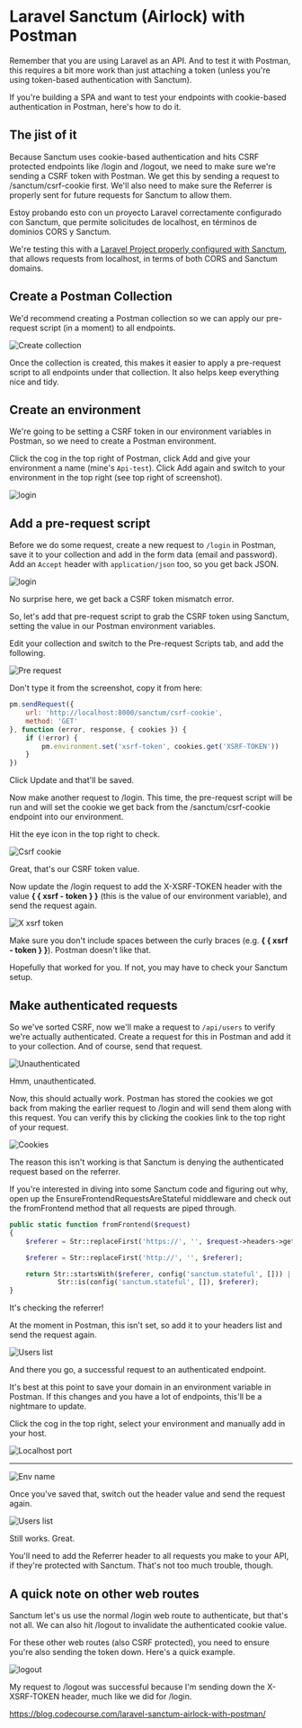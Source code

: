 # Laravel Sanctum (Airlock) with Postman

Remember that you are using Laravel as an API. And to test it with Postman, this requires a bit more work than just attaching a token (unless you're using token-based authentication with Sanctum).

If you're building a SPA and want to test your endpoints with cookie-based authentication in Postman, here's how to do it.

## The jist of it

Because Sanctum uses cookie-based authentication and hits CSRF protected endpoints like /login and /logout, we need to make sure we're sending a CSRF token with Postman. We get this by sending a request to /sanctum/csrf-cookie first. We'll also need to make sure the Referrer is properly sent for future requests for Sanctum to allow them.

Estoy probando esto con un proyecto Laravel correctamente configurado con Sanctum, que permite solicitudes de localhost, en términos de dominios CORS y Sanctum.

We're testing this with a [Laravel Project properly configured with Sanctum](../guide/setup-laravel-api.html#), that allows requests from localhost, in terms of both CORS and Sanctum domains.

## Create a Postman Collection

We'd recommend creating a Postman collection so we can apply our pre-request script (in a moment) to all endpoints.

![Create collection](./img/create-collection.jpg)

Once the collection is created, this makes it easier to apply a pre-request script to all endpoints under that collection. It also helps keep everything nice and tidy.

## Create an environment

We're going to be setting a CSRF token in our environment variables in Postman, so we need to create a Postman environment.

Click the cog in the top right of Postman, click Add and give your environment a name (mine's `Api-test`). Click Add again and switch to your environment in the top right (see top right of screenshot).

![login](./img/login.jpg)

## Add a pre-request script

Before we do some request, create a new request to `/login` in Postman, save it to your collection and add in the form data (email and password). Add an `Accept` header with `application/json` too, so you get back JSON.

![login](./img/surprise.jpg)

No surprise here, we get back a CSRF token mismatch error.

So, let's add that pre-request script to grab the CSRF token using Sanctum, setting the value in our Postman environment variables.

Edit your collection and switch to the Pre-request Scripts tab, and add the following.

![Pre request](./img/pre-request.jpg)

Don't type it from the screenshot, copy it from here:

```js
pm.sendRequest({
    url: 'http://localhost:8000/sanctum/csrf-cookie',
    method: 'GET'
}, function (error, response, { cookies }) {
    if (!error) {
        pm.environment.set('xsrf-token', cookies.get('XSRF-TOKEN'))
    }
})
```

Click Update and that'll be saved.

Now make another request to /login. This time, the pre-request script will be run and will set the cookie we get back from the /sanctum/csrf-cookie endpoint into our environment.

Hit the eye icon in the top right to check.

![Csrf cookie](./img/csrf-cookie.jpg)

Great, that's our CSRF token value.

Now update the /login request to add the X-XSRF-TOKEN header with the value __{ { xsrf - token } }__ (this is the value of our environment variable), and send the request again.

![X xsrf token](./img/xxsrftoken.jpg)

Make sure you don't include spaces between the curly braces (e.g. __{ { xsrf - token } }__). Postman doesn't like that.

Hopefully that worked for you. If not, you may have to check your Sanctum setup.

## Make authenticated requests

So we've sorted CSRF, now we'll make a request to `/api/users` to verify we're actually authenticated. Create a request for this in Postman and add it to your collection. And of course, send that request.

![Unauthenticated](./img/unauthenticated.jpg)

Hmm, unauthenticated.

Now, this should actually work. Postman has stored the cookies we got back from making the earlier request to /login and will send them along with this request. You can verify this by clicking the cookies link to the top right of your request.

![Cookies](./img/cookies.jpg)

The reason this isn't working is that Sanctum is denying the authenticated request based on the referrer.

If you're interested in diving into some Sanctum code and figuring out why, open up the EnsureFrontendRequestsAreStateful middleware and check out the fromFrontend method that all requests are piped through.

```php
public static function fromFrontend($request)
{
    $referer = Str::replaceFirst('https://', '', $request->headers->get('referer'));

    $referer = Str::replaceFirst('http://', '', $referer);

    return Str::startsWith($referer, config('sanctum.stateful', [])) ||
            Str::is(config('sanctum.stateful', []), $referer);
}
```

It's checking the referrer!

At the moment in Postman, this isn't set, so add it to your headers list and send the request again.

![Users list](./img/userslist.jpg)

And there you go, a successful request to an authenticated endpoint.

It's best at this point to save your domain in an environment variable in Postman. If this changes and you have a lot of endpoints, this'll be a nightmare to update.

Click the cog in the top right, select your environment and manually add in your host.

![Localhost port](./img/localhostport.jpg)

--------------------------

![Env name](./img/envname.jpg)

Once you've saved that, switch out the header value and send the request again.

![Users list](./img/userslist.jpg)

Still works. Great.

You'll need to add the Referrer header to all requests you make to your API, if they're protected with Sanctum. That's not too much trouble, though.

## A quick note on other web routes

Sanctum let's us use the normal /login web route to authenticate, but that's not all. We can also hit /logout to invalidate the authenticated cookie value.

For these other web routes (also CSRF protected), you need to ensure you're also sending the token down. Here's a quick example.

![logout](./img/logout.jpg)

My request to /logout was successful because I'm sending down the X-XSRF-TOKEN header, much like we did for /login.

https://blog.codecourse.com/laravel-sanctum-airlock-with-postman/
